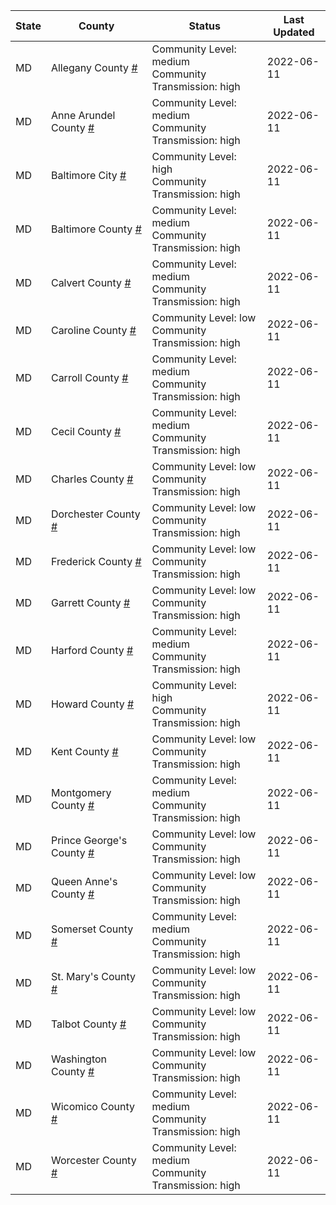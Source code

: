 State | County | Status | Last Updated
--- | --- | --- | --- 
MD | Allegany County <a href="#allegany_county">#</a> | <a name="allegany_county"></a>Community Level: medium<br/>Community Transmission: high | 2022-06-11
MD | Anne Arundel County <a href="#anne_arundel_county">#</a> | <a name="anne_arundel_county"></a>Community Level: medium<br/>Community Transmission: high | 2022-06-11
MD | Baltimore City <a href="#baltimore_city">#</a> | <a name="baltimore_city"></a>Community Level: high<br/>Community Transmission: high | 2022-06-11
MD | Baltimore County <a href="#baltimore_county">#</a> | <a name="baltimore_county"></a>Community Level: medium<br/>Community Transmission: high | 2022-06-11
MD | Calvert County <a href="#calvert_county">#</a> | <a name="calvert_county"></a>Community Level: medium<br/>Community Transmission: high | 2022-06-11
MD | Caroline County <a href="#caroline_county">#</a> | <a name="caroline_county"></a>Community Level: low<br/>Community Transmission: high | 2022-06-11
MD | Carroll County <a href="#carroll_county">#</a> | <a name="carroll_county"></a>Community Level: medium<br/>Community Transmission: high | 2022-06-11
MD | Cecil County <a href="#cecil_county">#</a> | <a name="cecil_county"></a>Community Level: medium<br/>Community Transmission: high | 2022-06-11
MD | Charles County <a href="#charles_county">#</a> | <a name="charles_county"></a>Community Level: low<br/>Community Transmission: high | 2022-06-11
MD | Dorchester County <a href="#dorchester_county">#</a> | <a name="dorchester_county"></a>Community Level: low<br/>Community Transmission: high | 2022-06-11
MD | Frederick County <a href="#frederick_county">#</a> | <a name="frederick_county"></a>Community Level: low<br/>Community Transmission: high | 2022-06-11
MD | Garrett County <a href="#garrett_county">#</a> | <a name="garrett_county"></a>Community Level: low<br/>Community Transmission: high | 2022-06-11
MD | Harford County <a href="#harford_county">#</a> | <a name="harford_county"></a>Community Level: medium<br/>Community Transmission: high | 2022-06-11
MD | Howard County <a href="#howard_county">#</a> | <a name="howard_county"></a>Community Level: high<br/>Community Transmission: high | 2022-06-11
MD | Kent County <a href="#kent_county">#</a> | <a name="kent_county"></a>Community Level: low<br/>Community Transmission: high | 2022-06-11
MD | Montgomery County <a href="#montgomery_county">#</a> | <a name="montgomery_county"></a>Community Level: medium<br/>Community Transmission: high | 2022-06-11
MD | Prince George's County <a href="#prince_george's_county">#</a> | <a name="prince_george's_county"></a>Community Level: low<br/>Community Transmission: high | 2022-06-11
MD | Queen Anne's County <a href="#queen_anne's_county">#</a> | <a name="queen_anne's_county"></a>Community Level: low<br/>Community Transmission: high | 2022-06-11
MD | Somerset County <a href="#somerset_county">#</a> | <a name="somerset_county"></a>Community Level: medium<br/>Community Transmission: high | 2022-06-11
MD | St. Mary's County <a href="#st._mary's_county">#</a> | <a name="st._mary's_county"></a>Community Level: low<br/>Community Transmission: high | 2022-06-11
MD | Talbot County <a href="#talbot_county">#</a> | <a name="talbot_county"></a>Community Level: low<br/>Community Transmission: high | 2022-06-11
MD | Washington County <a href="#washington_county">#</a> | <a name="washington_county"></a>Community Level: low<br/>Community Transmission: high | 2022-06-11
MD | Wicomico County <a href="#wicomico_county">#</a> | <a name="wicomico_county"></a>Community Level: medium<br/>Community Transmission: high | 2022-06-11
MD | Worcester County <a href="#worcester_county">#</a> | <a name="worcester_county"></a>Community Level: medium<br/>Community Transmission: high | 2022-06-11
